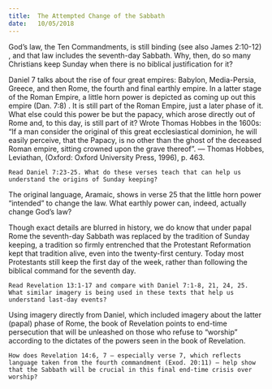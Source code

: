 ```yaml
---
title:  The Attempted Change of the Sabbath
date:   10/05/2018
---
```


God’s law, the Ten Commandments, is still binding (see also James 2:10-12) , and that law includes the seventh-day Sabbath. Why, then, do so many Christians keep Sunday when there is no biblical justification for it?

Daniel 7 talks about the rise of four great empires: Babylon, Media-Persia, Greece, and then Rome, the fourth and final earthly empire. In a latter stage of the Roman Empire, a little horn power is depicted as coming up out this empire (Dan. 7:8) . It is still part of the Roman Empire, just a later phase of it. What else could this power be but the papacy, which arose directly out of Rome and, to this day, is still part of it? Wrote Thomas Hobbes in the 1600s: “If a man consider the original of this great ecclesiastical dominion, he will easily perceive, that the Papacy, is no other than the ghost of the deceased Roman empire, sitting crowned upon the grave thereof”. — Thomas Hobbes, Leviathan, (Oxford: Oxford University Press, 1996), p. 463.

`Read Daniel 7:23-25. What do these verses teach that can help us understand the origins of Sunday keeping?`

The original language, Aramaic, shows in verse 25 that the little horn power “intended” to change the law. What earthly power can, indeed, actually change God’s law?

Though exact details are blurred in history, we do know that under papal Rome the seventh-day Sabbath was replaced by the tradition of Sunday keeping, a tradition so firmly entrenched that the Protestant Reformation kept that tradition alive, even into the twenty-first century. Today most Protestants still keep the first day of the week, rather than following the biblical command for the seventh day.

`Read Revelation 13:1-17 and compare with Daniel 7:1-8, 21, 24, 25. What similar imagery is being used in these texts that help us understand last-day events?`

Using imagery directly from Daniel, which included imagery about the latter (papal) phase of Rome, the book of Revelation points to end-time persecution that will be unleashed on those who refuse to “worship” according to the dictates of the powers seen in the book of Revelation.

`How does Revelation 14:6, 7 — especially verse 7, which reflects language taken from the fourth commandment (Exod. 20:11) — help show that the Sabbath will be crucial in this final end-time crisis over worship?`
